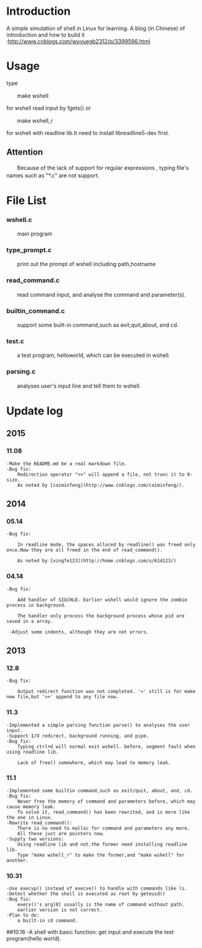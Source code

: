 # Introduction
A simple simulation of shell in Linux for learning.
A blog (in Chinese) of introduction and how to build it :http://www.cnblogs.com/wuyuegb2312/p/3399566.html

# Usage
type

　　make wshell

for wshell read input by fgets() or

　　make wshell_r
　　

for wshell with readline lib.It need to install libreadline5-dev first.


## Attention

　　Because of the lack of support for regular expressions , typing file's names such as "*.c" are not support.
　　

# File List
### wshell.c
　　main program

### type_prompt.c
　　print out the prompt of wshell including path,hostname

### read_command.c
　　read command input, and analyse the command and parameter(s).

### builtin_command.c
　　support some built-in command,such as exit,quit,about, and cd.

### test.c
　　a test program, helloworld, which can be executed in wshell.

### parsing.c
　　analyses user's input line and tell them to wshell.
　　
# Update log

## 2015
### 11.08
    -Make the README.md be a real markdown file.
    -Bug fix:
        Redirection operator ">>" will append a file, not trunc it to 0-size.
        As noted by [caiminfeng](http://www.cnblogs.com/caiminfeng/).

## 2014
### 05.14

    -Bug fix:

        In readline mode, the spaces alloced by readline() was freed only once.Now they are all freed in the end of read_command().

        As noted by [xingfe123](http://home.cnblogs.com/u/614123/)

 

### 04.14

    -Bug fix:

        Add handler of SIGCHLD. Earlier wshell would ignore the zombie process in background.

        The handler only process the background process whose pid are saved in a array.

     -Adjust some indents, although they are not errors.

 

## 2013

### 12.8

    -Bug fix:

        Output redirect function was not completed. '>' still is for make new file,but '>>' append to any file now.

 

### 11.3
    -Implemented a simple parsing function parse() to analyses the user input.
    -Support I/O redirect, background running, and pipe. 
    -Bug fix:
        Typing ctrl+d will normal exit wshell. before, segment fault when using readline lib.

        Lack of free() somewhere, which may lead to memory leak.

 

### 11.1
    -Implemented some builtin command,such as exit/quit, about, and, cd.
    -Bug fix:
        Never free the memory of command and parameters before, which may cause memory leak.
        To solve it, read_command() has been rewrited, and is more like the one in Linux.
    -Rewrite read_command():
        There is no need to malloc for command and parameters any more.
        All these just are pointers now.
    -Supply two versions:
        Using readline lib and not.the former need installing readline lib.
        Type "make wshell_r" to make the former,and "make wshell" for another.


### 10.31
    -Use execvp() instead of execve() to handle with commands like ls.
    -Detect whether the shell is executed as root by geteuid()
    -Bug fix:
        execv()'s arg[0] usually is the name of command without path.
        earlier version is not correct.
    -Plan to do:
        a built-in cd command.

##10.16
    -A shell with basic function: get input and execute the test program(hello world).